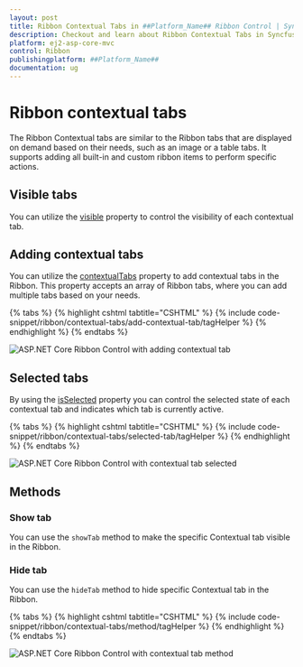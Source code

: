 ```yaml
---
layout: post
title: Ribbon Contextual Tabs in ##Platform_Name## Ribbon Control | Syncfusion
description: Checkout and learn about Ribbon Contextual Tabs in Syncfusion ##Platform_Name## Ribbon control of Syncfusion Essential JS 2 and more.
platform: ej2-asp-core-mvc
control: Ribbon
publishingplatform: ##Platform_Name##
documentation: ug
---
```


# Ribbon contextual tabs

The Ribbon Contextual tabs are similar to the Ribbon tabs that are displayed on demand based on their needs, such as an image or a table tabs. It supports adding all built-in and custom ribbon items to perform specific actions.

## Visible tabs

You can utilize the [visible](https://help.syncfusion.com/cr/aspnetcore-js2/Syncfusion.EJ2.Ribbon.RibbonContextualTab.html#Syncfusion_EJ2_Ribbon_RibbonContextualTab_Visible) property to control the visibility of each contextual tab.

## Adding contextual tabs

You can utilize the [contextualTabs](https://help.syncfusion.com/cr/aspnetcore-js2/syncfusion.ej2.ribbon.ribbon.html#Syncfusion_EJ2_Ribbon_Ribbon_ContextualTabs) property to add contextual tabs in the Ribbon. This property accepts an array of Ribbon tabs, where you can add multiple tabs based on your needs.

{% tabs %}
{% highlight cshtml tabtitle="CSHTML" %}
{% include code-snippet/ribbon/contextual-tabs/add-contextual-tab/tagHelper %}
{% endhighlight %}
{% endtabs %}

![ASP.NET Core Ribbon Control with adding contextual tab](./images/ribbon-contextualtab.png)

## Selected tabs

By using the [isSelected](https://help.syncfusion.com/cr/aspnetcore-js2/Syncfusion.EJ2.Ribbon.RibbonContextualTab.html#Syncfusion_EJ2_Ribbon_RibbonContextualTab_IsSelected) property you can control the selected state of each contextual tab and indicates which tab is currently active.

{% tabs %}
{% highlight cshtml tabtitle="CSHTML" %}
{% include code-snippet/ribbon/contextual-tabs/selected-tab/tagHelper %}
{% endhighlight %}
{% endtabs %}

![ASP.NET Core Ribbon Control with contextual tab selected](./images/ribbon-contextualtab-selected.png)

## Methods

### Show tab

You can use the `showTab` method to make the specific Contextual tab visible in the Ribbon.

### Hide tab

You can use the `hideTab` method to hide specific Contextual tab in the Ribbon.

{% tabs %}
{% highlight cshtml tabtitle="CSHTML" %}
{% include code-snippet/ribbon/contextual-tabs/method/tagHelper %}
{% endhighlight %}
{% endtabs %}

![ASP.NET Core Ribbon Control with contextual tab method](./images/ribbon-contextualtab-method.png)
